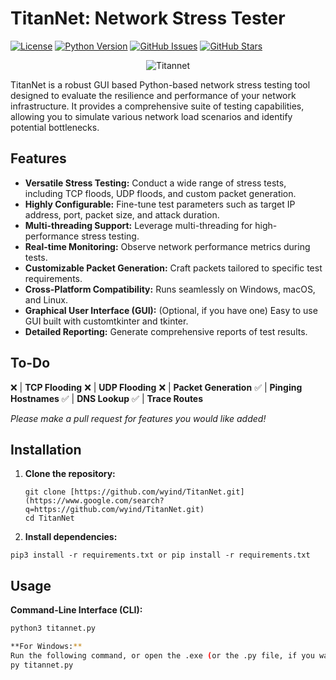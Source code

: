 # TitanNet: Network Stress Tester

[![License](https://img.shields.io/badge/License-MIT-blue.svg)](LICENSE)
[![Python Version](https://img.shields.io/badge/Python-3.7+-brightgreen.svg)](https://www.python.org/downloads/)
[![GitHub Issues](https://img.shields.io/github/issues/wyind/TitanNet.svg)](https://github.com/wyind/Titannet/issues)
[![GitHub Stars](https://img.shields.io/github/stars/wyind/TitanNet.svg?style=social&label=Stars)](https://github.com/wyind/TitanNet)

<p align="center">
  <img src="https://i.ibb.co/ym4Ty3Cx/TitanNet.png" alt="Titannet">
</p>

TitanNet is a robust GUI based Python-based network stress testing tool designed to evaluate the resilience and performance of your network infrastructure. It provides a comprehensive suite of testing capabilities, allowing you to simulate various network load scenarios and identify potential bottlenecks.

## Features

* **Versatile Stress Testing:** Conduct a wide range of stress tests, including TCP floods, UDP floods, and custom packet generation.
* **Highly Configurable:** Fine-tune test parameters such as target IP address, port, packet size, and attack duration.
* **Multi-threading Support:** Leverage multi-threading for high-performance stress testing.
* **Real-time Monitoring:** Observe network performance metrics during tests.
* **Customizable Packet Generation:** Craft packets tailored to specific test requirements.
* **Cross-Platform Compatibility:** Runs seamlessly on Windows, macOS, and Linux.
* **Graphical User Interface (GUI):** (Optional, if you have one) Easy to use GUI built with customtkinter and tkinter.
* **Detailed Reporting:** Generate comprehensive reports of test results.

## To-Do

❌ | **TCP Flooding**
❌ | **UDP Flooding**
❌ | **Packet Generation**
✅ | **Pinging Hostnames**
✅ | **DNS Lookup**
✅ | **Trace Routes**

*Please make a pull request for features you would like added!*

## Installation

1.  **Clone the repository:**

    ```
    git clone [https://github.com/wyind/TitanNet.git](https://www.google.com/search?q=https://github.com/wyind/TitanNet.git)
    cd TitanNet
    ```

2.  **Install dependencies:**

    
   ``pip3 install -r requirements.txt
or pip install -r requirements.txt``

## Usage

**Command-Line Interface (CLI):**

```bash
python3 titannet.py

**For Windows:**
Run the following command, or open the .exe (or the .py file, if you want) file in the folder.
py titannet.py

